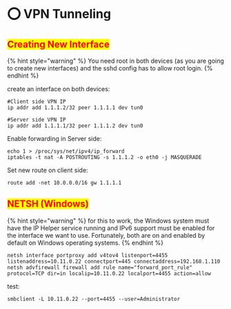 # ⭕ VPN Tunneling

## <mark style="color:red;">Creating New Interface</mark>

{% hint style="warning" %}
You need root in both devices (as you are going to create new interfaces) and the sshd config has to allow root login.
{% endhint %}

create an interface on both devices:

```
#Client side VPN IP
ip addr add 1.1.1.2/32 peer 1.1.1.1 dev tun0 

#Server side VPN IP
ip addr add 1.1.1.1/32 peer 1.1.1.2 dev tun0 
```

Enable forwarding in Server side:

```
echo 1 > /proc/sys/net/ipv4/ip_forward
iptables -t nat -A POSTROUTING -s 1.1.1.2 -o eth0 -j MASQUERADE
```

Set new route on client side:

```
route add -net 10.0.0.0/16 gw 1.1.1.1
```

## <mark style="color:red;">NETSH (Windows)</mark>

{% hint style="warning" %}
for this to work, the Windows system must have the IP Helper service running and IPv6 support must be enabled for the interface we want to use. Fortunately, both are on and enabled by default on Windows operating systems.
{% endhint %}

```
netsh interface portproxy add v4tov4 listenport=4455 listenaddress=10.11.0.22 connectport=445 connectaddress=192.168.1.110
netsh advfirewall firewall add rule name="forward_port_rule" protocol=TCP dir=in localip=10.11.0.22 localport=4455 action=allow
```

test:

```
smbclient -L 10.11.0.22 --port=4455 --user=Administrator
```
